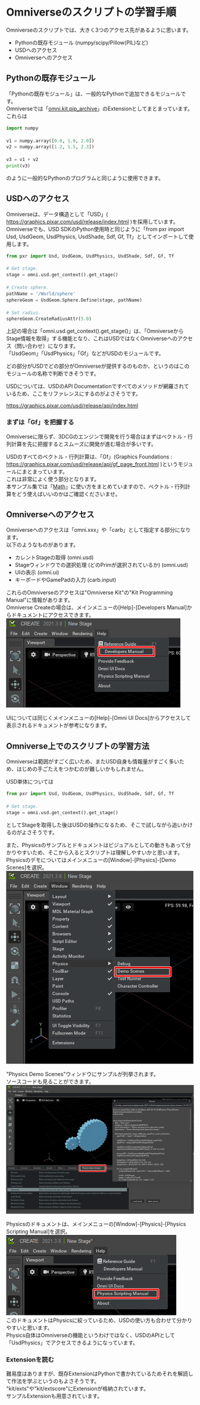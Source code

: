 # Omniverseのスクリプトの学習手順

Omniverseのスクリプトでは、大きく3つのアクセス先があるように思います。      

* Pythonの既存モジュール (numpy/scipy/Pillow(PIL)など)
* USDへのアクセス
* Omniverseへのアクセス

## Pythonの既存モジュール

「Pythonの既存モジュール」は、一般的なPythonで追加できるモジュールです。      
Omniverseでは「[omni.kit.pip_archive](../pip_archive/readme.md)」のExtensionとしてまとまっています。     
これらは
```python
import numpy

v1 = numpy.array([0.0, 1.0, 2.0])
v2 = numpy.array([1.2, 1.5, 2.3])

v3 = v1 + v2
print(v3)
```
のように一般的なPythonのプログラムと同じように使用できます。    

## USDへのアクセス

Omniverseは、データ構造として「USD」( https://graphics.pixar.com/usd/release/index.html )を採用しています。      
Omniverseでも、USD SDKのPython使用時と同じように「from pxr import Usd, UsdGeom, UsdPhysics, UsdShade, Sdf, Gf, Tf」としてインポートして使用します。    

```python
from pxr import Usd, UsdGeom, UsdPhysics, UsdShade, Sdf, Gf, Tf

# Get stage.
stage = omni.usd.get_context().get_stage()

# Create sphere.
pathName = '/World/sphere'
sphereGeom = UsdGeom.Sphere.Define(stage, pathName)

# Set radius.
sphereGeom.CreateRadiusAttr(5.0)
```

上記の場合は「omni.usd.get_context().get_stage()」は、「OmniverseからStage情報を取得」する機能となり、これはUSDではなくOmniverseへのアクセス（問い合わせ）になります。     
「UsdGeom」「UsdPhysics」「Gf」などがUSDのモジュールです。     

どの部分がUSDでどの部分がOmniverseが提供するのものか、というのはこのモジュールの名称で判断できそうです。      

USDについては、USDのAPI Documentationですべてのメソッドが網羅されているため、ここをリファレンスにするのがよさそうです。

https://graphics.pixar.com/usd/release/api/index.html

### まずは「Gf」を把握する

Omniverseに限らず、3DCGのエンジンで開発を行う場合はまずはベクトル・行列計算を先に把握するとスムーズに開発が進む場合が多いです。     

USDのすべてのベクトル・行列計算は、「Gf」(Graphics Foundations : https://graphics.pixar.com/usd/release/api/gf_page_front.html )というモジュールにまとまっています。     
これは非常によく使う部分となります。      
本サンプル集では「[Math](../Math/readme.md)」に使い方をまとめていますので、ベクトル・行列計算をどう使えばいいのかはご確認くださいませ。      

## Omniverseへのアクセス

Omniverseへのアクセスは「omni.xxx」や「carb」として指定する部分になります。     
以下のようなものがあります。     

* カレントStageの取得 (omni.usd)
* Stageウィンドウでの選択処理 (どのPrimが選択されているか) (omni.usd)
* UIの表示 (omni.ui)
* キーボードやGamePadの入力 (carb.input)

これらのOmniverseのアクセスは"Omniverse Kit"の"Kit Programming Manual"に情報があります。    
Omniverse Createの場合は、メインメニューの[Help]-[Developers Manual]からドキュメントにアクセスできます。    
![knowledge_dev_info_01.png](./images/knowledge_dev_info_01.png)    

UIについては同じくメインメニューの[Help]-[Omni UI Docs]からアクセスして表示されるドキュメントが参考になります。     

## Omniverse上でのスクリプトの学習方法

Omniverseは範囲がすごく広いため、またUSD自身も情報量がすごく多いため、はじめの手ごたえをつかむのが難しいかもしれません。      

USD単体については
```python
from pxr import Usd, UsdGeom, UsdPhysics, UsdShade, Sdf, Gf, Tf

# Get stage.
stage = omni.usd.get_context().get_stage()
```
としてStageを取得した後はUSDの操作になるため、そこで試しながら追いかけるのがよさそうです。     

また、Physicsのサンプルとドキュメントはビジュアルとしての動きもあって分かりやすいため、そこから入るとスクリプトは理解しやすいかと思います。      
Physicsのデモについてはメインメニューの[Window]-[Physics]-[Demo Scenes]を選択。      
![knowledge_dev_info_02.png](./images/knowledge_dev_info_02.png)    

"Physics Demo Scenes"ウィンドウにサンプルが列挙されます。     
ソースコードも見ることができます。      
![knowledge_dev_info_03.jpg](./images/knowledge_dev_info_03.jpg)    

Physicsのドキュメントは、メインメニューの[Window]-[Physics]-[Physics Scripting Manual]を選択。      
![knowledge_dev_info_04.png](./images/knowledge_dev_info_04.png)    
このドキュメントはPhysicsに絞っているため、USDの使い方も合わせて分かりやすいと思います。     
Physics自体はOmniverseの機能というわけではなく、USDのAPIとして「UsdPhysics」でアクセスできるようになっています。     

### Extensionを読む

難易度はありますが、既存ExtensionはPythonで書かれているためそれを解読して作法を学ぶというのもよさそうです。     
"kit/exts"や"kit/extscore"にExtensionが格納されています。      
サンプルExtensionも用意されています。    

